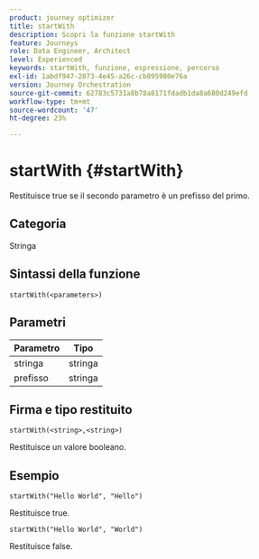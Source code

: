 ```yaml
---
product: journey optimizer
title: startWith
description: Scopri la funzione startWith
feature: Journeys
role: Data Engineer, Architect
level: Experienced
keywords: startWith, funzione, espressione, percorso
exl-id: 1abdf947-2873-4e45-a26c-cb895980e76a
version: Journey Orchestration
source-git-commit: 62783c5731a8b78a8171fdadb1da8a680d249efd
workflow-type: tm+mt
source-wordcount: '47'
ht-degree: 23%

---
```


# startWith {#startWith}

Restituisce true se il secondo parametro è un prefisso del primo.

## Categoria

Stringa

## Sintassi della funzione

`startWith(<parameters>)`

## Parametri

| Parametro | Tipo |
|-------------|--------|
| stringa | stringa |
| prefisso | stringa |

## Firma e tipo restituito

`startWith(<string>,<string>)`

Restituisce un valore booleano.

## Esempio

`startWith("Hello World", "Hello")`

Restituisce true.

`startWith("Hello World", "World")`

Restituisce false.
